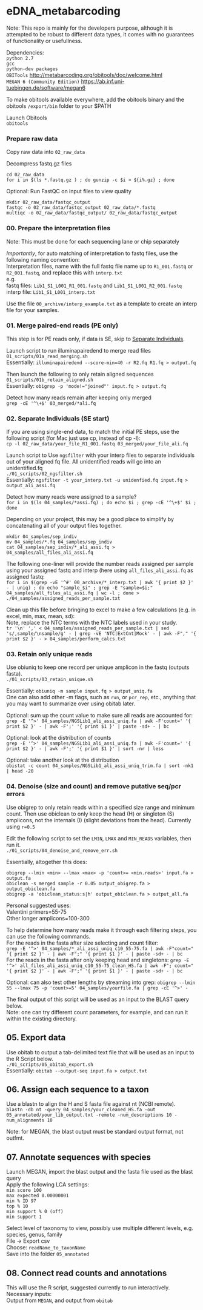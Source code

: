 # eDNA_metabarcoding
Note: This repo is mainly for the developers purpose, although it is attempted to be robust to different data types, it comes with no guarantees of functionality or usefullness.    


Dependencies:    
`python 2.7`    
`gcc`     
`python-dev packages`        
`OBITools` http://metabarcoding.org/obitools/doc/welcome.html       
`MEGAN 6 (Community Edition)` https://ab.inf.uni-tuebingen.de/software/megan6     


To make obitools available everywhere, add the obitools binary and the obitools `/export/bin` folder to your $PATH      


Launch Obitools    
`obitools`    

### Prepare raw data
Copy raw data into `02_raw_data`    

Decompress fastq.gz files
```
cd 02_raw_data     
for i in $(ls *.fastq.gz ) ; do gunzip -c $i > ${i%.gz} ; done
```

Optional: Run FastQC on input files to view quality   
```
mkdir 02_raw_data/fastqc_output    
fastqc -o 02_raw_data/fastqc_output 02_raw_data/*.fastq    
multiqc -o 02_raw_data/fastqc_output/ 02_raw_data/fastqc_output    
```

### 00. Prepare the interpretation files
Note: This must be done for each sequencing lane or chip separately       

*Importantly*, for auto matching of interpretation to fastq files, use the following naming convention:      
Interpretation files, name with the full fastq file name up to `R1_001.fastq` or `R2_001.fastq`, and replace this with `interp.txt`    
e.g.    
fastq files: `Lib1_S1_L001_R1_001.fastq` and `Lib1_S1_L001_R2_001.fastq`     
interp file: `Lib1_S1_L001_interp.txt`

Use the file `00_archive/interp_example.txt` as a template to create an interp file for your samples.
 

### 01. Merge paired-end reads (PE only)   
This step is for PE reads only, if data is SE, skip to [Separate Individuals](#separate-individuals-se-start).    

Launch script to run illuminapairedend to merge read files      
`01_scripts/01a_read_merging.sh`      
Essentially: `illuminapairedend --score-min=40 -r R2.fq R1.fq > output.fq`

Then launch the following to only retain aligned sequences    
`01_scripts/01b_retain_aligned.sh`     
Essentially: `obigrep -p 'mode!="joined"' input.fq > output.fq`   

Detect how many reads remain after keeping only merged    
`grep -cE '^\+$' 03_merged/*ali.fq`

### 02. Separate Individuals (SE start)   
If you are using single-end data, to match the initial PE steps, use the following script (for Mac just use cp, instead of cp -l):   
`cp -l 02_raw_data/your_file_R1_001.fastq 03_merged/your_file_ali.fq`    

Launch script to Use `ngsfilter` with your interp files to separate individuals out of your aligned fq file. All unidentified reads will go into an unidentified.fq   
`./01_scripts/02_ngsfilter.sh`    
Essentially: `ngsfilter -t your_interp.txt -u unidenfied.fq input.fq > output_ali_assi.fq`    

Detect how many reads were assigned to a sample?   
`for i in $(ls 04_samples/*assi.fq) ; do echo $i ; grep -cE '^\+$' $i ;  done`   

Depending on your project, this may be a good place to simplify by concatenating all of your output files together.        
```
mkdir 04_samples/sep_indiv
mv 04_samples/*.fq 04_samples/sep_indiv
cat 04_samples/sep_indiv/*_ali_assi.fq > 04_samples/all_files_ali_assi.fq
```

The following one-liner will provide the number reads assigned per sample using your assigned fastq and interp (here using `all_files_ali_assi.fq` as assigned fastq:   
`for i in $(grep -vE '^#' 00_archive/*_interp.txt | awk '{ print $2 }' - | uniq) ; do echo "sample_$i" ; grep -E "sample=$i;" 04_samples/all_files_ali_assi.fq | wc -l ; done > ./04_samples/assigned_reads_per_sample.txt`    

Clean up this file before bringing to excel to make a few calculations (e.g. in excel, min, max, mean, sd):      
Note, replace the NTC terms with the NTC labels used in your study.    
`tr '\n' ',' < 04_samples/assigned_reads_per_sample.txt | sed 's/,sample/\nsample/g' - | grep -vE 'NTC|ExtCnt|Mock' - | awk -F"," '{ print $2 }' - > 04_samples/perform_calcs.txt`    


### 03. Retain only unique reads
Use obiuniq to keep one record per unique amplicon in the fastq (outputs fasta).   
`./01_scripts/03_retain_unique.sh`   

Essentially: `obiuniq -m sample input.fq > output_uniq.fa`    
One can also add other -m flags, such as `run`, or `pcr_rep`, etc., anything that you may want to summarize over using obitab later.    

Optional: sum up the count value to make sure all reads are accounted for:    
`grep -E '^>' 04_samples/NGSLib1_ali_assi_uniq.fa | awk -F'count=' '{ print $2 }' - | awk -F';' '{ print $1 }' | paste -sd+ - | bc`

Optional: look at the distribution of counts   
`grep -E '^>' 04_samples/NGSLib1_ali_assi_uniq.fa | awk -F'count=' '{ print $2 }' - | awk -F';' '{ print $1 }' | sort -nr | less`

Optional: take another look at the distribution    
`obistat -c count 04_samples/NGSLib1_ali_assi_uniq_trim.fa | sort -nk1 | head -20`

### 04. Denoise (size and count) and remove putative seq/pcr errors
Use obigrep to only retain reads within a specified size range and minimum count. Then use obiclean to only keep the head (H) or singleton (S) amplicons, not the internals (I) (slight deviations from the head). Currently using `r=0.5`    
    
Edit the following script to set the `LMIN`, `LMAX` and `MIN_READS` variables, then run it.  
`./01_scripts/04_denoise_and_remove_err.sh`    

Essentially, altogether this does: 
```
obigrep --lmin <min> --lmax <max> -p 'count>= <min.reads>' input.fa > output.fa     
obiclean -s merged sample -r 0.05 output_obigrep.fa > output_obiclean.fa   
obigrep -a 'obiclean_status:s|h' output_obiclean.fa > output_all.fa
```

Personal suggested uses:   
Valentini primers=55-75    
Other longer amplicons=100-300      

To help determine how many reads make it through each filtering steps, you can use the following commands.    
For the reads in the fasta after size selecting and count filter:   
`grep -E '^>' 04_samples/*_ali_assi_uniq_c10_55-75.fa | awk -F"count=" '{ print $2 }' - | awk -F";" '{ print $1 }' - | paste -sd+ - | bc`     
For the reads in the fasta after only keeping head and singletons:
`grep -E '^>' all_files_ali_assi_uniq_c10_55-75_clean_HS.fa | awk -F"; count=" '{ print $2 }' - | awk -F";" '{ print $1 }' - | paste -sd+ - | bc`    


Optional: can also test other lengths by streaming into grep: 
`obigrep --lmin 55 --lmax 75 -p 'count>=5' 04_samples/yourfile.fa | grep -cE '^>' - `

The final output of this script will be used as an input to the BLAST query below.   
Note: one can try different count parameters, for example, and can run it within the existing directory.    

## 05. Export data     
Use obitab to output a tab-delimited text file that will be used as an input to the R Script below.   
`./01_scripts/05_obitab_export.sh`    
Essentially: `obitab --output-seq input.fa > output.txt`   


## 06. Assign each sequence to a taxon
Use a blastn to align the H and S fasta file against nt (NCBI remote).   
`blastn -db nt -query 04_samples/your_cleaned_HS.fa -out 05_annotated/your_lib_output.txt -remote -num_descriptions 10 -num_alignments 10`    

Note: for MEGAN, the blast output must be standard output format, not outfmt.  

## 07. Annotate sequences with species   
Launch MEGAN, import the blast output and the fasta file used as the blast query  
Apply the following LCA settings:   
`min score 100`    
`max expected 0.00000001`   
`min % ID 97`   
`top % 10`   
`min support % 0 (off)`   
`min support 1`   

Select level of taxonomy to view, possibly use multiple different levels, e.g. species, genus, family       
File -> Export csv      
Choose: `readName_to_taxonName`    
Save into the folder  `05_annotated`  

## 08. Connect read counts and annotations    
This will use the R script, suggested currently to run interactively.   
Necessary inputs:   
Output from `MEGAN`, and output from `obitab`   


